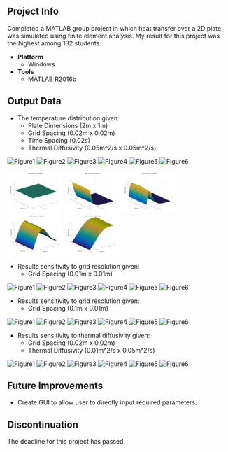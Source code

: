 ## Project Info
Completed a MATLAB group project in which heat transfer over a 2D plate was simulated using finite element analysis. My result for this project was the highest among 132 students.
* **Platform**
  * Windows
* **Tools**
  * MATLAB R2016b
  
## Output Data
* The temperature distribution given: 
  * Plate Dimensions (2m x 1m) 
  * Grid Spacing (0.02m x 0.02m)
  * Time Spacing (0.02s)
  * Thermal Diffusivity (0.05m^2/s x 0.05m^2/s)

![Figure1]() ![Figure2]() ![Figure3]() ![Figure4]() ![Figure5]() ![Figure6]()

<img width="25%" src="/Graphs/MATLAB%20Q1/%231%20at%20time%20%5B0s%5D.png"> <img width="25%" src="/Graphs/MATLAB%20Q1/%232%20at%20time%20%5B1s%5D.png"> <img width="25%" src="/Graphs/MATLAB%20Q1/%233%20at%20time%20%5B2s%5D.png"> <img width="25%" src="/Graphs/MATLAB%20Q1/%234%20at%20time%20%5B5s%5D.png"> <img width="25%" src="/Graphs/MATLAB%20Q1/%235%20at%20time%20%5B10s%5D.png">

* Results sensitivity to grid resolution given:
  * Grid Spacing (0.01m x 0.01m)

![Figure1]() ![Figure2]() ![Figure3]() ![Figure4]() ![Figure5]() ![Figure6]()

* Results sensitivity to grid resolution given:
  * Grid Spacing (0.1m x 0.01m)

![Figure1]() ![Figure2]() ![Figure3]() ![Figure4]() ![Figure5]() ![Figure6]()

* Results sensitivity to thermal diffusivity given:
  * Grid Spacing (0.02m x 0.02m)
  * Thermal Diffusivity (0.01m^2/s x 0.05m^2/s)

![Figure1]() ![Figure2]() ![Figure3]() ![Figure4]() ![Figure5]() ![Figure6]()

## Future Improvements
* Create GUI to allow user to directly input required parameters.

## Discontinuation
The deadline for this project has passed.
